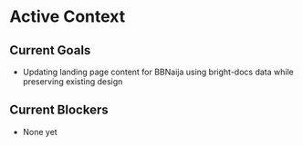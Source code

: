 # Active Context

## Current Goals

- Updating landing page content for BBNaija using bright-docs data while preserving existing design

## Current Blockers

- None yet